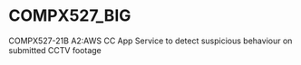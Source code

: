 # COMPX527_BIG
COMPX527-21B A2:AWS CC App Service to detect suspicious behaviour on submitted CCTV footage
